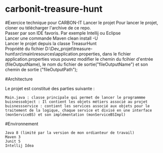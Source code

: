 # carbonit-treasure-hunt
#Exercice technique pour CARBON-IT
Lancer le projet
    Pour lancer le projet, cloner ou télécharger l'archive de ce repo.\
    Passer par son IDE favoris. Par exemple Intellij ou Eclipse\
    Lancer une commande Maven clean install -U \
    Lancer le projet depuis la classe TreasurHunt\
    Propriété du fichier D:\Dev_projet\treasure-hunt\src\main\resources\application.properties, dans le fichier application.properties vous pouvez modifier le chemin du fcihier d'entrée (fileOutputName), le nom du fichier de sortie("fileOutputName") et son chemin de sortie ("fileOutputPath");
    
    
#Architecture

Le projet est constitué des parties suivante :

    Main.java : classe principale qui permet de lancer le programmme
    buisnessobject : Il contient les objets métiers associé au projet
    buisnessservice : contient les services associé aux objets pour le traitement de la logique, chaque service et divisé en une interface (monServiceBS) et son implémentation (monServiceBSImpl)

#Environnement

    Java 8 (limité par la version de mon ordianteur de travail)
    Maven 3
    Junit 5
    Intellij Idea
